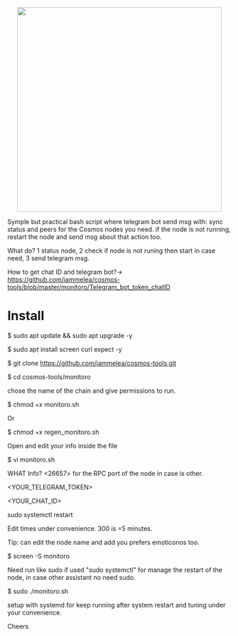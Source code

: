 <p align="center">
  <img width="460" height="460" src="https://meleatrust.com/wp-content/uploads/2020/03/g5738.png">
</p>




Symple but practical bash script where telegram bot send msg with: sync status and peers for the Cosmos nodes you need.
if the node is not running, restart the node and send msg about that action too. 

What do? 1 status node, 2 check if node is not runing then start in case need, 3 send telegram msg.

How to get chat ID and telegram bot?→ https://github.com/iammelea/cosmos-tools/blob/master/monitoro/Telegram_bot_token_chatID



# Install

$ sudo apt update && sudo apt upgrade -y

$ sudo apt install screen curl expect -y

$ git clone https://github.com/iammelea/cosmos-tools.git

$ cd cosmos-tools/monitoro

chose the name of the chain and give permissions to run.


$ chmod +x monitoro.sh

Or

$ chmod +x regen_monitoro.sh


Open and edit your info inside the file

$ vi monitoro.sh

WHAT Info?
<26657> for the RPC port of the node in case is other.

<WRITE-NODE-NAME-HERE>
  
<YOUR_TELEGRAM_TOKEN>

<YOUR_CHAT_ID>

sudo systemctl restart <PROCESS NAME>

Edit times under convenience. 300 is =5 minutes.

Tip: can edit the node name and add you prefers emoticonos too.
  

$ screen -S monitoro

Need run like sudo if used "sudo systemctl" for manage the restart of the node, in case other assistant no need sudo.


$ sudo ./monitoro.sh



setup with systemd for keep running after system restart and tuning under your convenience.

Cheers

